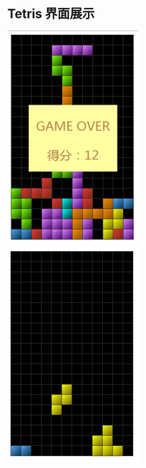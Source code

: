 # Tetris 界面展示
![image](https://github.com/Kathy0/Tetris/blob/master/img/1.png)
<br>
![image](https://github.com/Kathy0/Tetris/blob/master/img/2.png)
